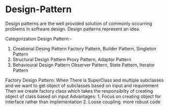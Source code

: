 # Design-Pattern

Design patterns are the well provided solution of commonly occurring problems in software design.
Design patterns represent an idea.

Categorization Design Pattern:-
  1. Creational Desing Pattern
         Factory Pattern, Builder Pattern, Singleton Pattern
  2. Structural Design Pattern
         Proxy Pattern, Adaptor Pattern
  3. Behavioural Design Pattern
         Observer Pattern, State Pattern, Iterator Pattern


Factory Design Pattern:
  When There is SuperClass and multiple subclasses and we want to get object of subclasses based on input and requirement
  Then we create factory class which takes the responsibilty of creating object of class based on input
  Advantages:
    1. Focus on creating object for interface rather than implementation
    2. Loose coupling. more robust code

